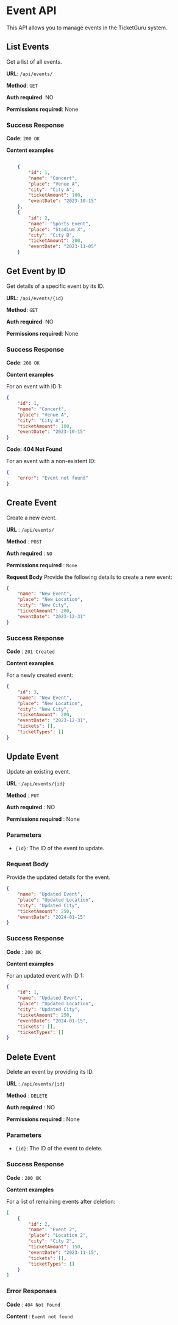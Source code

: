 # Event API

This API allows you to manage events in the TicketGuru system.

## List Events

Get a list of all events.

**URL**: `/api/events/`

**Method**: `GET`

**Auth required**: NO

**Permissions required**: None

### Success Response

**Code**: `200 OK`

**Content examples**

```json

    {
        "id": 1,
        "name": "Concert",
        "place": "Venue A",
        "city": "City A",
        "ticketAmount": 100,
        "eventDate": "2023-10-15"
    },
    {
        "id": 2,
        "name": "Sports Event",
        "place": "Stadium X",
        "city": "City B",
        "ticketAmount": 200,
        "eventDate": "2023-11-05"
    }
```

## Get Event by ID

Get details of a specific event by its ID.

**URL**: `/api/events/{id}`

**Method**: `GET`

**Auth required**: NO

**Permissions required**: None

### Success Response

**Code**: `200 OK`

**Content examples**

For an event with ID 1:

```json
{
    "id": 1,
    "name": "Concert",
    "place": "Venue A",
    "city": "City A",
    "ticketAmount": 100,
    "eventDate": "2023-10-15"
}
```

**Code: 404 Not Found**

For an event with a non-existent ID:

```json
{
    "error": "Event not found"
}
```

## Create Event
Create a new event.

**URL** : `/api/events/`

**Method** : `POST`

**Auth required** : `NO`

**Permissions required** : `None`

**Request Body**
Provide the following details to create a new event:

```json
{
    "name": "New Event",
    "place": "New Location",
    "city": "New City",
    "ticketAmount": 200,
    "eventDate": "2023-12-31"
}
```
### Success Response
**Code** : `201 Created`

**Content examples**

For a newly created event:

```json
{
    "id": 3,
    "name": "New Event",
    "place": "New Location",
    "city": "New City",
    "ticketAmount": 200,
    "eventDate": "2023-12-31",
    "tickets": [],
    "ticketTypes": []
}
```

## Update Event

Update an existing event.

**URL** : `/api/events/{id}`

**Method** : `PUT`

**Auth required** : NO

**Permissions required** : None

### Parameters

- `{id}`: The ID of the event to update.

### Request Body

Provide the updated details for the event.

```json
{
    "name": "Updated Event",
    "place": "Updated Location",
    "city": "Updated City",
    "ticketAmount": 250,
    "eventDate": "2024-01-15"
}
```
### Success Response

**Code** : `200 OK`

**Content examples**

For an updated event with ID 1:

```json
{
    "id": 1,
    "name": "Updated Event",
    "place": "Updated Location",
    "city": "Updated City",
    "ticketAmount": 250,
    "eventDate": "2024-01-15",
    "tickets": [],
    "ticketTypes": []
}
```

## Delete Event

Delete an event by providing its ID.

**URL** : `/api/events/{id}`

**Method** : `DELETE`

**Auth required** : NO

**Permissions required** : None

### Parameters

- `{id}`: The ID of the event to delete.

### Success Response

**Code** : `200 OK`

**Content examples**

For a list of remaining events after deletion:

```json
[
    {
        "id": 2,
        "name": "Event 2",
        "place": "Location 2",
        "city": "City 2",
        "ticketAmount": 150,
        "eventDate": "2023-11-15",
        "tickets": [],
        "ticketTypes": []
    }
]
```
### Error Responses

**Code** : `404 Not Found`

**Content** : `Event not found`
